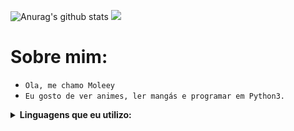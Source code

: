 ![Anurag's github stats](https://github-readme-stats.vercel.app/api?username=Moleey&show_icons=true&theme=dark)
![](https://komarev.com/ghpvc/?username=Moleey&color=000000&style=plastic&=viewers)

#  Sobre mim:
- `Ola, me chamo Moleey`
- `Eu gosto de ver animes, ler mangás e programar em Python3.`

<details>
  <summary><b>Linguagens que eu utilizo: </b></summary>
<p align="center">
</p>

![python](https://img.shields.io/badge/-python-grey?style=for-the-badge&logo=python&logoColor=white&labelColor=000000)
![git](https://img.shields.io/badge/-git-grey?style=for-the-badge&logo=git&logoColor=white&labelColor=000000)
<br>
![github](https://img.shields.io/badge/-github-grey?style=for-the-badge&logo=github&logoColor=white&labelColor=000000)

<img height="180em" src="https://github-readme-stats.vercel.app/api/top-langs/?username=Moleey&layout=compact&langs_count=7&theme=dark"/>
